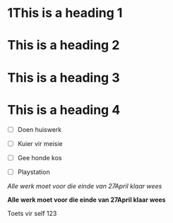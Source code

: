 # 1This is a heading 1
# This is a heading 2
# This is a heading 3
# This is a heading 4


- [ ] Doen huiswerk
- [ ] Kuier vir meisie
- [ ] Gee honde kos
- [ ] Playstation


*Alle werk moet voor die einde van 27April klaar wees*

**Alle werk moet voor die einde van 27April klaar wees**

Toets vir self 123


